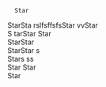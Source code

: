       Star
StarSta  rslfsffsfsStar
vvStar   
S tarStar
Star  
StarStar  
StarStar s    
Stars ss  
Star 
Star  
Star
  
